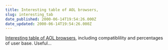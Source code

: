 ```yaml
---
title: Interesting table of AOL browsers,
slug: interesting_tab
date_published: 2000-06-14T19:54:26.000Z
date_updated: 2000-06-14T19:54:26.000Z
---
```


[Interesting table of AOL browsers](http://webmaster.info.aol.com/article.cfm?section=2&amp;article=6&amp;menuid=7), including compatiblility and percentages of user base. Useful…
